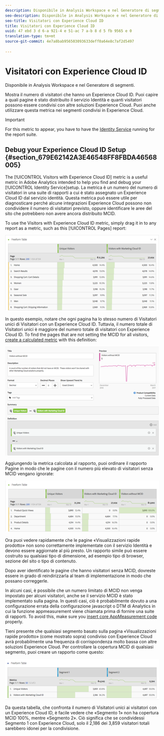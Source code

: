 ```yaml
---
description: Disponibile in Analysis Workspace e nel Generatore di segmenti.
seo-description: Disponibile in Analysis Workspace e nel Generatore di segmenti.
seo-title: Visitatori con Experience Cloud ID
title: Visitatori con Experience Cloud ID
uuid: 47 ebd 3 d 6-a 921-4 e 51-ac 7 a-b 8 d 5 fb 9565 e 0
translation-type: tm+mt
source-git-commit: 4e7a8bab956503093633deff0a64e8c7af2d5497

---
```



# Visitatori con Experience Cloud ID

Disponibile in Analysis Workspace e nel Generatore di segmenti.

Mostra il numero di visitatori che hanno un Experience Cloud ID. Puoi capire a quali pagine è stato distribuito il servizio Identità e quanti visitatori possono essere condivisi con altre soluzioni Experience Cloud. Puoi anche utilizzare questa metrica nei segmenti condivisi in Experience Cloud.

>[!IMPORTANT]
>
>For this metric to appear, you have to have the [Identity Service](https://marketing.adobe.com/resources/help/en_US/mcvid/) running for the report suite.

## Debug your Experience Cloud ID Setup {#section_679E62142A3E46548FF8FBDA46568005}

The [!UICONTROL Visitors with Experience Cloud ID] metric is a useful metric in Adobe Analytics intended to help you find and debug your [!UICONTROL Identity Service]setup. La metrica è un numero del numero di visitatori in una suite di rapporti a cui è stato assegnato un Experience Cloud ID dal servizio identità. Questa metrica può essere utile per diagnosticare perché alcune integrazioni Experience Cloud possono non condividere il numero di visitatori previsto, oppure identificare le aree del sito che potrebbero non avere ancora distribuito MCID.

To use the Visitors with Experience Cloud ID metric, simply drag it in to any report as a metric, such as this [!UICONTROL Pages] report:

![](assets/metric-mcvid1.png)

In questo esempio, notare che ogni pagina ha lo stesso numero di Visitatori unici di Visitatori con un Experience Cloud ID. Tuttavia, il numero totale di Visitatori unici è maggiore del numero totale di visitatori con Experience Cloud ID. To find the pages that are not setting the MCID for all visitors, [create a calculated metric](https://marketing.adobe.com/resources/help/en_US/analytics/calcmetrics/cm_build_metrics.html) with this definition:

![](assets/metric-mcvid2.png)

Aggiungendo la metrica calcolata al rapporto, puoi ordinare il rapporto Pagine in modo che le pagine con il numero più elevato di visitatori senza MCID vengano ignorate:

![](assets/metric-mcvid3.png)

Ora puoi vedere rapidamente che le pagine «Visualizzazioni rapide prodotto» non sono correttamente implementate con il servizio Identità e devono essere aggiornate al più presto. Un rapporto simile può essere costruito su qualsiasi tipo di dimensione, ad esempio tipo di browser, sezione del sito o tipo di contenuto.

Dopo aver identificato le pagine che hanno visitatori senza MCID, dovreste essere in grado di reindirizzarla al team di implementazione in modo che possano correggerle.

In alcuni casi, è possibile che un numero limitato di MCID non venga impostato per alcuni visitatori, anche se il servizio MCID è stato implementato sulla pagina. In questi casi, ciò è probabilmente dovuto a una configurazione errata della configurazione javascript o DTM di Analytics in cui la funzione appmeasurement viene chiamata prima di fornire una suite di rapporti. To avoid this, make sure you [insert core AppMeasurement code](https://marketing.adobe.com/resources/help/en_US/sc/implement/dtm/t_appmeasurement-code.html) properly.

Tieni presente che qualsiasi segmento basato sulla pagina «Visualizzazioni rapide prodotto» (come mostrato sopra) condiviso con Experience Cloud avrà probabilmente una frequenza di corrispondenza molto bassa con altre soluzioni Experience Cloud. Per controllare la copertura MCID di qualsiasi segmento, puoi creare un rapporto come questo:

![](assets/metric-mcvid4.png)

Da questa tabella, che confronta il numero di Visitatori unici ai visitatori con un Experience Cloud ID, è facile vedere che «Segmento 1» non ha copertura MCID 100%, mentre «Segmento 2». Ciò significa che se condividessi Segmento 1 con Experience Cloud, solo il 2,186 dei 3,859 visitatori totali sarebbero idonei per la condivisione.
